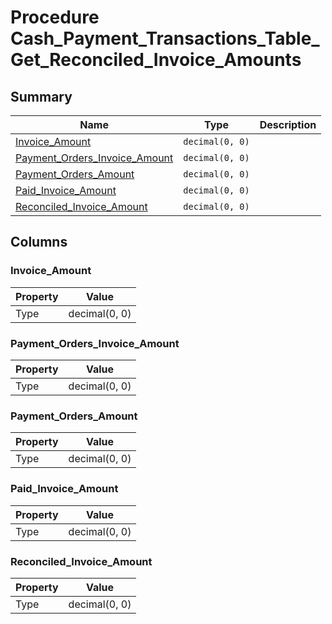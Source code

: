 # Procedure Cash_Payment_Transactions_Table_Get_Reconciled_Invoice_Amounts


## Summary

| Name | Type | Description |
| - | - | --- |
|[Invoice_Amount](#invoice_amount)|`decimal(0, 0)` ||
|[Payment_Orders_Invoice_Amount](#payment_orders_invoice_amount)|`decimal(0, 0)` ||
|[Payment_Orders_Amount](#payment_orders_amount)|`decimal(0, 0)` ||
|[Paid_Invoice_Amount](#paid_invoice_amount)|`decimal(0, 0)` ||
|[Reconciled_Invoice_Amount](#reconciled_invoice_amount)|`decimal(0, 0)` ||

## Columns

### Invoice_Amount

| Property | Value |
| - | - |
|Type|decimal(0, 0)|

### Payment_Orders_Invoice_Amount

| Property | Value |
| - | - |
|Type|decimal(0, 0)|

### Payment_Orders_Amount

| Property | Value |
| - | - |
|Type|decimal(0, 0)|

### Paid_Invoice_Amount

| Property | Value |
| - | - |
|Type|decimal(0, 0)|

### Reconciled_Invoice_Amount

| Property | Value |
| - | - |
|Type|decimal(0, 0)|


